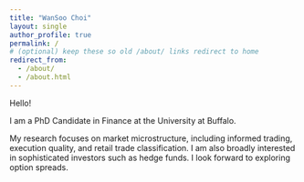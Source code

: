 ```yaml
---
title: "WanSoo Choi"
layout: single
author_profile: true
permalink: /
# (optional) keep these so old /about/ links redirect to home
redirect_from:
  - /about/
  - /about.html
---
```




Hello!

I am a PhD Candidate in Finance at the University at Buffalo.

My research focuses on market microstructure, including informed trading, execution quality, and retail trade classification. I am also broadly interested in sophisticated investors such as hedge funds. I look forward to exploring option spreads.
